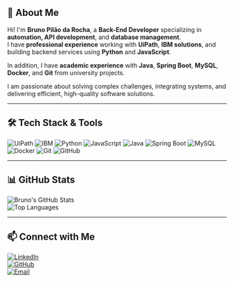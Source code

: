 ## 🚀 About Me
Hi! I'm **Bruno Pilão da Rocha**, a **Back-End Developer** specializing in **automation, API development**, and **database management**.  
I have **professional experience** working with **UiPath**, **IBM solutions**, and building backend services using **Python** and **JavaScript**.  

In addition, I have **academic experience** with **Java**, **Spring Boot**, **MySQL**, **Docker**, and **Git** from university projects.  

I am passionate about solving complex challenges, integrating systems, and delivering efficient, high-quality software solutions.

---

## 🛠 Tech Stack & Tools

![UiPath](https://img.shields.io/badge/UiPath-FF6C37?style=for-the-badge&logo=uipath&logoColor=white)
![IBM](https://img.shields.io/badge/IBM-052FAD?style=for-the-badge&logo=ibm&logoColor=white)
![Python](https://img.shields.io/badge/Python-3776AB?style=for-the-badge&logo=python&logoColor=white)
![JavaScript](https://img.shields.io/badge/JavaScript-F7DF1E?style=for-the-badge&logo=javascript&logoColor=black)
![Java](https://img.shields.io/badge/Java-007396?style=for-the-badge&logo=java&logoColor=white)
![Spring Boot](https://img.shields.io/badge/Spring%20Boot-6DB33F?style=for-the-badge&logo=springboot&logoColor=white)
![MySQL](https://img.shields.io/badge/MySQL-4479A1?style=for-the-badge&logo=mysql&logoColor=white)
![Docker](https://img.shields.io/badge/Docker-2496ED?style=for-the-badge&logo=docker&logoColor=white)
![Git](https://img.shields.io/badge/Git-F05032?style=for-the-badge&logo=git&logoColor=white)
![GitHub](https://img.shields.io/badge/GitHub-181717?style=for-the-badge&logo=github&logoColor=white)

---

## 📊 GitHub Stats
![Bruno's GitHub Stats](https://github-readme-stats.vercel.app/api?username=brunopdrocha&show_icons=true&theme=radical)  
![Top Languages](https://github-readme-stats.vercel.app/api/top-langs/?username=brunopdrocha&layout=compact&theme=radical)

---

## 📫 Connect with Me
[![LinkedIn](https://img.shields.io/badge/LinkedIn-0077B5?style=for-the-badge&logo=linkedin&logoColor=white)](https://www.linkedin.com/in/brunopilaodarocha/)  
[![GitHub](https://img.shields.io/badge/GitHub-100000?style=for-the-badge&logo=github&logoColor=white)](https://github.com/brunopdrocha)  
[![Email](https://img.shields.io/badge/Email-D14836?style=for-the-badge&logo=gmail&logoColor=white)](mailto:brunopdrocha@gmail.com)
